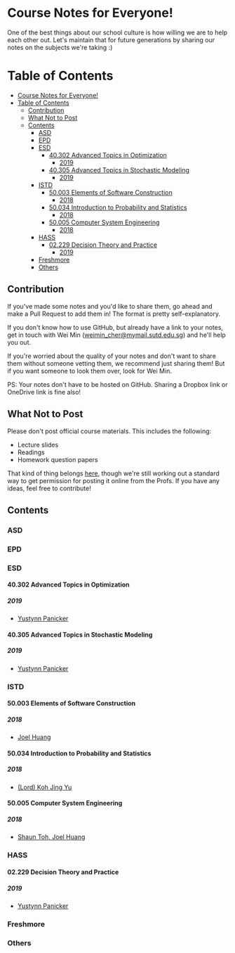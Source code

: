 # Course Notes for Everyone!

One of the best things about our school culture is how willing we are to help each other out. Let's maintain that for future generations by sharing our notes on the subjects we're taking :)

# Table of Contents

- [Course Notes for Everyone!](#course-notes-for-everyone)
- [Table of Contents](#table-of-contents)
  - [Contribution](#contribution)
  - [What Not to Post](#what-not-to-post)
  - [Contents](#contents)
    - [ASD](#asd)
    - [EPD](#epd)
    - [ESD](#esd)
      - [40.302 Advanced Topics in Optimization](#40302-advanced-topics-in-optimization)
        - [2019](#2019)
      - [40.305 Advanced Topics in Stochastic Modeling](#40305-advanced-topics-in-stochastic-modeling)
        - [2019](#2019-1)
    - [ISTD](#istd)
      - [50.003 Elements of Software Construction](#50003-elements-of-software-construction)
        - [2018](#2018)
      - [50.034 Introduction to Probability and Statistics](#50034-introduction-to-probability-and-statistics)
        - [2018](#2018-1)
      - [50.005 Computer System Engineering](#50005-computer-system-engineering)
        - [2018](#2018-2)
    - [HASS](#hass)
      - [02.229 Decision Theory and Practice](#02229-decision-theory-and-practice)
        - [2019](#2019-2)
    - [Freshmore](#freshmore)
    - [Others](#others)

## Contribution

If you've made some notes and you'd like to share them, go ahead and make a Pull Request to add them in! The format is pretty self-explanatory.

If you don't know how to use GitHub, but already have a link to your notes, get in touch with Wei Min (weimin_cher@mymail.sutd.edu.sg) and he'll help you out.

If you're worried about the quality of your notes and don't want to share them without someone vetting them, we recommend just sharing them! But if you want someone to look them over, look for Wei Min.

PS: Your notes don't have to be hosted on GitHub. Sharing a Dropbox link or OneDrive link is fine also!

## What Not to Post

Please don't post official course materials. This includes the following:

- Lecture slides
- Readings
- Homework question papers

That kind of thing belongs [here](https://github.com/OpenSUTD/course-materials), though we're still working out a standard way to get permission for posting it online from the Profs. If you have any ideas, feel free to contribute!

## Contents

### ASD

### EPD

### ESD

#### 40.302 Advanced Topics in Optimization

##### 2019

- [Yustynn Panicker](https://github.com/OpenSUTD/course-notes/blob/master/40.302%20Advanced%20Topics%20in%20Optimization/2019-Yustynn/opti-notes.pdf)

#### 40.305 Advanced Topics in Stochastic Modeling

##### 2019

- [Yustynn Panicker](https://github.com/OpenSUTD/course-notes/blob/master/40.305%20Advanced%20Topics%20in%20Stochastic%20Modeling/2019-Yustynn/atsm-notes.pdf)

### ISTD

#### 50.003 Elements of Software Construction

##### 2018

- [Joel Huang](https://github.com/OpenSUTD/course-materials/blob/master/50.003%20Elements%20of%20Software%20Construction/esc_notes_joel.pdf)

#### 50.034 Introduction to Probability and Statistics

##### 2018

- [(Lord) Koh Jing Yu](https://github.com/OpenSUTD/course-materials/blob/master/50.034%20Introduction%20to%20Probability%20and%20Statistics/pns_notes_kjy.pdf)

#### 50.005 Computer System Engineering

##### 2018

- [Shaun Toh, Joel Huang](https://github.com/OpenSUTD/course-materials/blob/master/50.005%20Computer%20System%20Engineering/cse_notes_shaun.pdf)

### HASS

#### 02.229 Decision Theory and Practice

##### 2019

- [Yustynn Panicker](https://github.com/OpenSUTD/course-notes/tree/master/02.229%20Decision%20Theory%20%26%20Practice/2019-Yustynn)

### Freshmore

### Others
